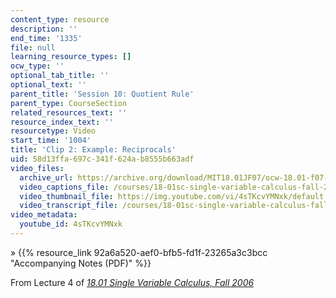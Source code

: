 ```yaml
---
content_type: resource
description: ''
end_time: '1335'
file: null
learning_resource_types: []
ocw_type: ''
optional_tab_title: ''
optional_text: ''
parent_title: 'Session 10: Quotient Rule'
parent_type: CourseSection
related_resources_text: ''
resource_index_text: ''
resourcetype: Video
start_time: '1004'
title: 'Clip 2: Example: Reciprocals'
uid: 58d13ffa-697c-341f-624a-b8555b663adf
video_files:
  archive_url: https://archive.org/download/MIT18.01JF07/ocw-18.01-f07-lec04_300k.mp4
  video_captions_file: /courses/18-01sc-single-variable-calculus-fall-2010/f49a19156ba25fbcad56efb4f7ece074_4sTKcvYMNxk.vtt
  video_thumbnail_file: https://img.youtube.com/vi/4sTKcvYMNxk/default.jpg
  video_transcript_file: /courses/18-01sc-single-variable-calculus-fall-2010/a38321d41930394a55caa253cb47f3e4_4sTKcvYMNxk.pdf
video_metadata:
  youtube_id: 4sTKcvYMNxk
---
```


» {{% resource_link 92a6a520-aef0-bfb5-fd1f-23265a3c3bcc "Accompanying Notes (PDF)" %}}

From Lecture 4 of [_18.01 Single Variable Calculus, Fall 2006_](/courses/18-01-single-variable-calculus-fall-2006/video_galleries/video-lectures)